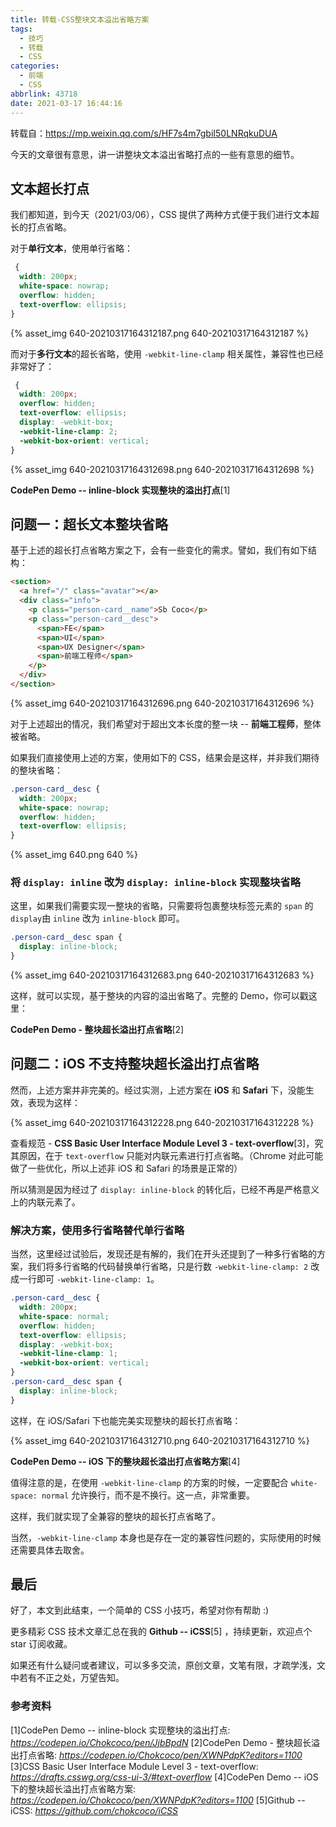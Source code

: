 ```yaml
---
title: 转载-CSS整块文本溢出省略方案
tags:
  - 技巧
  - 转载
  - CSS
categories:
  - 前端
  - CSS
abbrlink: 43718
date: 2021-03-17 16:44:16
---
```


转载自：https://mp.weixin.qq.com/s/HF7s4m7gbiI50LNRqkuDUA

今天的文章很有意思，讲一讲整块文本溢出省略打点的一些有意思的细节。

<!-- more -->

## 文本超长打点

我们都知道，到今天（2021/03/06），CSS 提供了两种方式便于我们进行文本超长的打点省略。

对于**单行文本**，使用单行省略：

```css
 {
  width: 200px;
  white-space: nowrap;
  overflow: hidden;
  text-overflow: ellipsis;
}
```

{% asset_img 640-20210317164312187.png 640-20210317164312187 %}

而对于**多行文本**的超长省略，使用 `-webkit-line-clamp` 相关属性，兼容性也已经非常好了：

```css
 {
  width: 200px;
  overflow: hidden;
  text-overflow: ellipsis;
  display: -webkit-box;
  -webkit-line-clamp: 2;
  -webkit-box-orient: vertical;
}
```

{% asset_img 640-20210317164312698.png 640-20210317164312698 %}

**CodePen Demo -- inline-block 实现整块的溢出打点**[1]

## 问题一：超长文本整块省略

基于上述的超长打点省略方案之下，会有一些变化的需求。譬如，我们有如下结构：

```html
<section>
  <a href="/" class="avatar"></a>
  <div class="info">
    <p class="person-card__name">Sb Coco</p>
    <p class="person-card__desc">
      <span>FE</span>
      <span>UI</span>
      <span>UX Designer</span>
      <span>前端工程师</span>
    </p>
  </div>
</section>
```

{% asset_img 640-20210317164312696.png 640-20210317164312696 %}

对于上述超出的情况，我们希望对于超出文本长度的整一块 -- **前端工程师**，整体被省略。

如果我们直接使用上述的方案，使用如下的 CSS，结果会是这样，并非我们期待的整块省略：

```css
.person-card__desc {
  width: 200px;
  white-space: nowrap;
  overflow: hidden;
  text-overflow: ellipsis;
}
```

{% asset_img 640.png 640 %}

### 将 `display: inline` 改为 `display: inline-block` 实现整块省略

这里，如果我们需要实现一整块的省略，只需要将包裹整块标签元素的 `span` 的 `display`由 `inline` 改为 `inline-block` 即可。

```css
.person-card__desc span {
  display: inline-block;
}
```

{% asset_img 640-20210317164312683.png 640-20210317164312683 %}

这样，就可以实现，基于整块的内容的溢出省略了。完整的 Demo，你可以戳这里：

**CodePen Demo - 整块超长溢出打点省略**[2]

## 问题二：iOS 不支持整块超长溢出打点省略

然而，上述方案并非完美的。经过实测，上述方案在 **iOS** 和 **Safari** 下，没能生效，表现为这样：

{% asset_img 640-20210317164312228.png 640-20210317164312228 %}

查看规范 - **CSS Basic User Interface Module Level 3 - text-overflow**[3]，究其原因，在于 `text-overflow` 只能对内联元素进行打点省略。（Chrome 对此可能做了一些优化，所以上述非 iOS 和 Safari 的场景是正常的）

所以猜测是因为经过了 `display: inline-block` 的转化后，已经不再是严格意义上的内联元素了。

### 解决方案，使用多行省略替代单行省略

当然，这里经过试验后，发现还是有解的，我们在开头还提到了一种多行省略的方案，我们将多行省略的代码替换单行省略，只是行数 `-webkit-line-clamp: 2` 改成一行即可 `-webkit-line-clamp: 1`。

```css
.person-card__desc {
  width: 200px;
  white-space: normal;
  overflow: hidden;
  text-overflow: ellipsis;
  display: -webkit-box;
  -webkit-line-clamp: 1;
  -webkit-box-orient: vertical;
}
.person-card__desc span {
  display: inline-block;
}
```

这样，在 iOS/Safari 下也能完美实现整块的超长打点省略：

{% asset_img 640-20210317164312710.png 640-20210317164312710 %}

**CodePen Demo -- iOS 下的整块超长溢出打点省略方案**[4]

值得注意的是，在使用 `-webkit-line-clamp` 的方案的时候，一定要配合 `white-space: normal` 允许换行，而不是不换行。这一点，非常重要。

这样，我们就实现了全兼容的整块的超长打点省略了。

当然，`-webkit-line-clamp` 本身也是存在一定的兼容性问题的，实际使用的时候还需要具体去取舍。

## 最后

好了，本文到此结束，一个简单的 CSS 小技巧，希望对你有帮助 :)

更多精彩 CSS 技术文章汇总在我的 **Github -- iCSS**[5] ，持续更新，欢迎点个 star 订阅收藏。

如果还有什么疑问或者建议，可以多多交流，原创文章，文笔有限，才疏学浅，文中若有不正之处，万望告知。

### 参考资料

[1]CodePen Demo -- inline-block 实现整块的溢出打点: *https://codepen.io/Chokcoco/pen/JjbBpdN*
[2]CodePen Demo - 整块超长溢出打点省略: *https://codepen.io/Chokcoco/pen/XWNPdpK?editors=1100*
[3]CSS Basic User Interface Module Level 3 - text-overflow: *https://drafts.csswg.org/css-ui-3/#text-overflow*
[4]CodePen Demo -- iOS 下的整块超长溢出打点省略方案: *https://codepen.io/Chokcoco/pen/XWNPdpK?editors=1100*
[5]Github -- iCSS: *https://github.com/chokcoco/iCSS*
